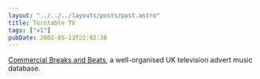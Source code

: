 ```yaml
---
layout: "../../../layouts/posts/post.astro"
title: Turntable TV
tags: ["v1"]
pubDate: 2002-05-13T22:02:38
---
```


[Commercial Breaks and Beats][1], a well-organised UK television advert music database.

[1]: http://www.commercialbreaksandbeats.co.uk/ "Commercial Breaks and Beats: UK TV advert music database"
